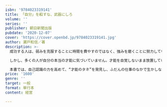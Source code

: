 ```yaml
---
isbn: '9784023319141'
title: 「自分」を殺すな、武器にしろ
volume: ''
series: ''
publisher: 朝日新聞出版
pubdate: '2020-12-07'
cover: 'https://cover.openbd.jp/9784023319141.jpg'
author: 瀬戸和信／著
description: >-
  成功する人は、弱みを克服することに時間を費やすのではなく、強みを磨くことに努力しています。苦手なことは、どれだけやっても、せいぜい平均どまり。でも、すでに持っている才能を磨いていけば、自分にしかない武器を持つことになるのです。

  しかし、多くの人が自分の本当の才能に気づいていません。才能を自覚しないまま放置していては、せっかくの「自分」を殺してしまっているのと同じです。

  本書では、自己認識の力を高めて、“才能のタネ”を発見し、ふだんの仕事のなかで生かしながら磨き上げていく方法を解説。数々の外資系企業でステップアップを続け、ギャラップ社認定ストレングスコーチでもある著者が実践を通じて得てきた知見を明かします。
price: '1600'
genre: ''
target: 一般
format: 単行本
content: 経営

---
```


